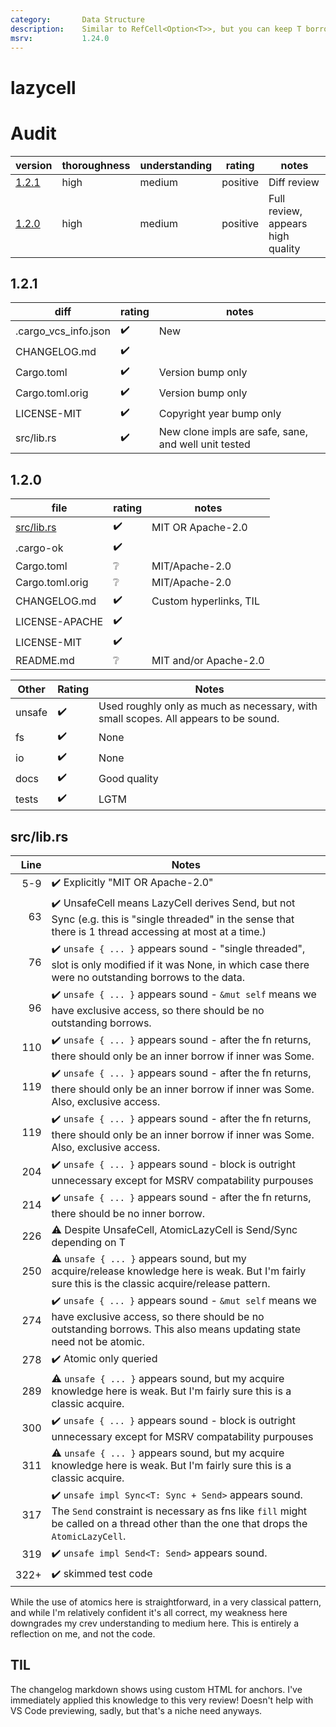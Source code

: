 ```yaml
---
category:       Data Structure
description:    Similar to RefCell<Option<T>>, but you can keep T borrowed
msrv:           1.24.0
---
```


# lazycell

# Audit

| version   | thoroughness | understanding | rating | notes |
| --------- | ------------ | ------------- | ------ | ----- |
| [1.2.1]   | high | medium | positive | Diff review
| [1.2.0]   | high | medium | positive | Full review, appears high quality

[1.2.1]: #1.2.1
[1.2.0]: #1.2.0


<h2 name="1.2.1">1.2.1</h2>

| diff                  | rating | notes |
| --------------------- | ------ | ----- |
| .cargo_vcs_info.json  | ✔️ | New
| CHANGELOG.md          | ✔️ | |
| Cargo.toml            | ✔️ | Version bump only
| Cargo.toml.orig       | ✔️ | Version bump only
| LICENSE-MIT           | ✔️ | Copyright year bump only
| src/lib.rs            | ✔️ | New clone impls are safe, sane, and well unit tested

<h2 name="1.2.0">1.2.0</h2>

| file                              | rating | notes |
| --------------------------------- | ------ | ----- |
| [src/lib.rs](#1.2.0/src/lib.rs)   | ✔️ |  MIT OR Apache-2.0
| .cargo-ok                         | ✔️ | |
| Cargo.toml                        | ❔ | MIT/Apache-2.0
| Cargo.toml.orig                   | ❔ | MIT/Apache-2.0
| CHANGELOG.md                      | ✔️ | Custom hyperlinks, TIL
| LICENSE-APACHE                    | ✔️ | |
| LICENSE-MIT                       | ✔️ | |
| README.md                         | ❔ | MIT and/or Apache-2.0

| Other     | Rating | Notes |
| --------- | ------ | ----- |
| unsafe    | ✔️ | Used roughly only as much as necessary, with small scopes.  All appears to be sound.
| fs        | ✔️ | None
| io        | ✔️ | None
| docs      | ✔️ | Good quality
| tests     | ✔️ | LGTM

<h2 name="1.2.0/src/lib.rs">src/lib.rs</h2>

| Line  | Notes |
| -----:| ----- |
| 5-9   | ✔️ Explicitly "MIT OR Apache-2.0"
| 63    | ✔️ UnsafeCell means LazyCell derives Send, but not Sync (e.g. this is "single threaded" in the sense that there is 1 thread accessing at most at a time.)
| 76    | ✔️ `unsafe { ... }` appears sound - "single threaded", slot is only modified if it was None, in which case there were no outstanding borrows to the data.
| 96    | ✔️ `unsafe { ... }` appears sound - `&mut self` means we have exclusive access, so there should be no outstanding borrows.
| 110   | ✔️ `unsafe { ... }` appears sound - after the fn returns, there should only be an inner borrow if inner was Some.
| 119   | ✔️ `unsafe { ... }` appears sound - after the fn returns, there should only be an inner borrow if inner was Some.  Also, exclusive access.
| 119   | ✔️ `unsafe { ... }` appears sound - after the fn returns, there should only be an inner borrow if inner was Some.  Also, exclusive access.
| 204   | ✔️ `unsafe { ... }` appears sound - block is outright unnecessary except for MSRV compatability purpouses
| 214   | ✔️ `unsafe { ... }` appears sound - after the fn returns, there should be no inner borrow.
| 226   | ⚠️ Despite UnsafeCell, AtomicLazyCell is Send/Sync depending on T
| 250   | ⚠️ `unsafe { ... }` appears sound, but my acquire/release knowledge here is weak.  But I'm fairly sure this is the classic acquire/release pattern.
| 274   | ✔️ `unsafe { ... }` appears sound - `&mut self` means we have exclusive access, so there should be no outstanding borrows.  This also means updating state need not be atomic.
| 278   | ✔️ Atomic only queried
| 289   | ⚠️ `unsafe { ... }` appears sound, but my acquire knowledge here is weak.  But I'm fairly sure this is a classic acquire.
| 300   | ✔️ `unsafe { ... }` appears sound - block is outright unnecessary except for MSRV compatability purpouses
| 311   | ⚠️ `unsafe { ... }` appears sound, but my acquire knowledge here is weak.  But I'm fairly sure this is a classic acquire.
| 317   | ✔️ `unsafe impl Sync<T: Sync + Send>` appears sound.  The `Send` constraint is necessary as fns like `fill` might be called on a thread other than the one that drops the `AtomicLazyCell`.
| 319   | ✔️ `unsafe impl Send<T: Send>` appears sound.
| 322+  | ✔️ skimmed test code

While the use of atomics here is straightforward, in a very classical pattern,
and while I'm relatively confident it's all correct, my weakness here downgrades
my crev understanding to medium here.  This is entirely a reflection on me, and
not the code.

## TIL

The changelog markdown shows using custom HTML for anchors.
I've immediately applied this knowledge to this very review!
Doesn't help with VS Code previewing, sadly, but that's a niche need anyways.


<!-- Templates

✔️
❔
⚠️
❗️

#### :exclamation:  \[1\] Unsound ...
#### \[1\] Note ...
[1]: #exclamation--1-unsound-...
[2]: #1-note-...
[user/repository#1]: https://github.com/user/repository/issues/1
[user/repository#1]: https://github.com/user/repository/pull/1



# DiffVersionTemplate

| diff                  | rating | notes |
| --------------------- | ------ | ----- |
| 



-->
